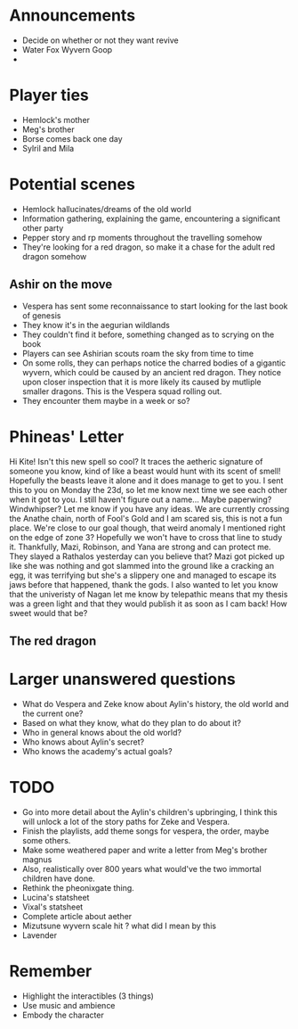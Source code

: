 # Announcements
- Decide on whether or not they want revive
- Water Fox Wyvern Goop
- 


# Player ties
- Hemlock's mother
- Meg's brother
- Borse comes back one day
- Sylril and Mila 

# Potential scenes

 - Hemlock hallucinates/dreams of the old world 
 - Information gathering, explaining the game, encountering a significant other party
 - Pepper story and rp moments throughout the travelling somehow
 - They're looking for a red dragon, so make it a chase for the adult red dragon somehow

## Ashir on the move
 - Vespera has sent some reconnaissance to start looking for the last book of genesis
 - They know it's in the aegurian wildlands 
 - They couldn't find it before, something changed as to scrying on the book
 - Players can see Ashirian scouts roam the sky from time to time 
 - On some rolls, they can perhaps notice the charred bodies of a gigantic wyvern, which could be caused by an ancient red dragon. They notice upon closer inspection that it is more likely its caused by mutliple smaller dragons. This is the Vespera squad rolling out. 
- They encounter them maybe in a week or so? 

# Phineas' Letter
Hi Kite! Isn't this new spell so cool? It traces the aetheric signature of someone you know, kind of like a beast would hunt with its scent of smell! Hopefully the beasts leave it alone and it does manage to get to you. I sent this to you on Monday the 23d, so let me know next time we see each other when it got to you. I still haven't figure out a name... Maybe paperwing? Windwhipser? Let me know if you have any ideas. We are currently crossing the Anathe chain, north of Fool's Gold and I am scared sis, this is not a fun place. We're close to our goal though, that weird anomaly I mentioned right on the edge of zone 3? Hopefully we won't have to cross that line to study it. Thankfully, Mazi, Robinson, and Yana are strong and can protect me. They slayed a Rathalos yesterday can you believe that? Mazi got picked up like she was nothing and got slammed into the ground like a cracking an egg, it was terrifying but she's a slippery one and managed to escape its jaws before that happened, thank the gods. I also wanted to let you know that the univeristy of Nagan let me know by telepathic means that my thesis was a green light and that they would publish it as soon as I cam back! How sweet would that be? 
## The red dragon



# Larger unanswered questions

- What do Vespera and Zeke know about Aylin's history, the old world and the current one?
- Based on what they know, what do they plan to do about it? 
- Who in general knows about the old world? 
- Who knows about Aylin's secret?
- Who knows the academy's actual goals? 

# TODO

- Go into more detail about the Aylin's children's upbringing, I think this will unlock a lot of the story paths for Zeke and Vespera. 
- Finish the playlists, add theme songs for vespera, the order, maybe some others.
- Make some weathered paper and write a letter from Meg's brother magnus
- Also, realistically over 800 years what would've the two immortal children have done.
- Rethink the pheonixgate thing. 
- Lucina's statsheet
- Vixal's statsheet
- Complete article about aether
- Mizutsune wyvern scale hit ? what did I mean by this
- Lavender

# Remember
- Highlight the interactibles (3 things)
- Use music and ambience 
- Embody the character